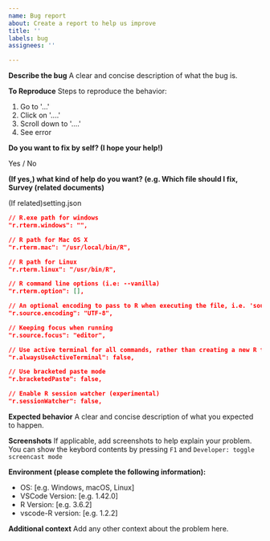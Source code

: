 ```yaml
---
name: Bug report
about: Create a report to help us improve
title: ''
labels: bug
assignees: ''

---
```


<!-- Is the issue about auto-completion, hover help, go to definition,
  document highlight,  document outline/symbols, workspace symbols, formatting, 
  document link, document color and color picker?
  If so it is more likely an issue with the language server.
  Please report issue at <https://github.com/REditorSupport/languageserver/issues>. -->

**Describe the bug**
A clear and concise description of what the bug is.

**To Reproduce**
Steps to reproduce the behavior:
1. Go to '...'
2. Click on '....'
3. Scroll down to '....'
4. See error

**Do you want to fix by self? (I hope your help!)**

Yes / No

**(If yes,) what kind of help do you want? (e.g. Which file should I fix, Survey (related documents)**

(If related)setting.json

```json
// R.exe path for windows
"r.rterm.windows": "",

// R path for Mac OS X
"r.rterm.mac": "/usr/local/bin/R",

// R path for Linux
"r.rterm.linux": "/usr/bin/R",

// R command line options (i.e: --vanilla)
"r.rterm.option": [],

// An optional encoding to pass to R when executing the file, i.e. 'source(FILE, encoding=ENCODING)'
"r.source.encoding": "UTF-8",

// Keeping focus when running
"r.source.focus": "editor",

// Use active terminal for all commands, rather than creating a new R terminal
"r.alwaysUseActiveTerminal": false,

// Use bracketed paste mode
"r.bracketedPaste": false,

// Enable R session watcher (experimental)
"r.sessionWatcher": false,
```

**Expected behavior**
A clear and concise description of what you expected to happen.

**Screenshots**
If applicable, add screenshots to help explain your problem.
You can show the keybord contents by pressing `F1` and `Developer: toggle screencast mode`

**Environment (please complete the following information):**
 - OS: [e.g. Windows, macOS, Linux]
 - VSCode Version: [e.g. 1.42.0]
 - R Version: [e.g. 3.6.2]
 - vscode-R version: [e.g. 1.2.2]

**Additional context**
Add any other context about the problem here.
